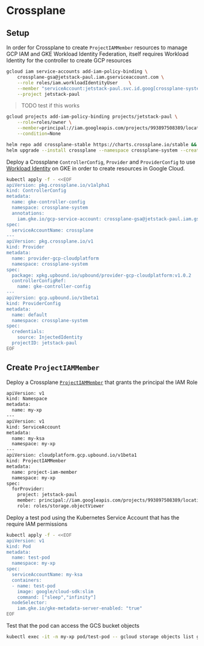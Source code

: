 # Crossplane

## Setup

In order for Crossplane to create `ProjectIAMMember` resources to manage GCP IAM and GKE Workload Identity Federation, itself requires Workload Identity for the controller to create GCP resources

```sh
gcloud iam service-accounts add-iam-policy-binding \
    crossplane-gsa@jetstack-paul.iam.gserviceaccount.com \
    --role roles/iam.workloadIdentityUser    \
    --member "serviceAccount:jetstack-paul.svc.id.goog[crossplane-system/crossplane]" \
    --project jetstack-paul
```

> TODO test if this works

```sh
gcloud projects add-iam-policy-binding projects/jetstack-paul \
    --role=roles/owner \
    --member=principal://iam.googleapis.com/projects/993897508389/locations/global/workloadIdentityPools/jetstack-paul.svc.id.goog/subject/ns/crossplane-system/sa/crossplane \
    --condition=None
```

```sh
helm repo add crossplane-stable https://charts.crossplane.io/stable && helm repo update
helm upgrade --install crossplane --namespace crossplane-system --create-namespace crossplane-stable/crossplane
```

Deploy a Crossplane `ControllerConfig`, `Provider` and `ProviderConfig` to use [Workload Identity](https://docs.upbound.io/providers/provider-gcp/authentication/#workload-identity) on GKE in order to create resources in Google Cloud.

```sh
kubectl apply -f - <<EOF
apiVersion: pkg.crossplane.io/v1alpha1
kind: ControllerConfig
metadata:
  name: gke-controller-config
  namespace: crossplane-system
  annotations:    
    iam.gke.io/gcp-service-account: crossplane-gsa@jetstack-paul.iam.gserviceaccount.com
spec:
  serviceAccountName: crossplane
---
apiVersion: pkg.crossplane.io/v1
kind: Provider
metadata:
  name: provider-gcp-cloudplatform
  namespace: crossplane-system
spec:
  package: xpkg.upbound.io/upbound/provider-gcp-cloudplatform:v1.0.2
  controllerConfigRef:
    name: gke-controller-config
---
apiVersion: gcp.upbound.io/v1beta1
kind: ProviderConfig
metadata:
  name: default
  namespace: crossplane-system
spec:
  credentials:
    source: InjectedIdentity
  projectID: jetstack-paul
EOF
```

## Create `ProjectIAMMember`

Deploy a Crossplane [`ProjectIAMMember`](https://marketplace.upbound.io/providers/upbound/provider-gcp-cloudplatform/v1.0.2/resources/cloudplatform.gcp.upbound.io/ProjectIAMMember/v1beta1) that grants the principal the IAM Role

```sh
apiVersion: v1
kind: Namespace
metadata:
  name: my-xp
---
apiVersion: v1
kind: ServiceAccount
metadata:
  name: my-ksa
  namespace: my-xp
---
apiVersion: cloudplatform.gcp.upbound.io/v1beta1
kind: ProjectIAMMember
metadata:
  name: project-iam-member
  namespace: my-xp
spec:
  forProvider:
    project: jetstack-paul
    member: principal://iam.googleapis.com/projects/993897508389/locations/global/workloadIdentityPools/jetstack-paul.svc.id.goog/subject/ns/my-xp/sa/my-ksa
    role: roles/storage.objectViewer
```

Deploy a test pod using the Kubernetes Service Account that has the require IAM permissions

```sh
kubectl apply -f - <<EOF
apiVersion: v1
kind: Pod
metadata:
  name: test-pod
  namespace: my-xp
spec:
  serviceAccountName: my-ksa
  containers:
  - name: test-pod
    image: google/cloud-sdk:slim
    command: ["sleep","infinity"]
  nodeSelector:
    iam.gke.io/gke-metadata-server-enabled: "true"
EOF
```

Test that the pod can access the GCS bucket objects

```sh
kubectl exec -it -n my-xp pod/test-pod -- gcloud storage objects list gs://gke-wif
```
